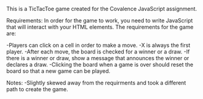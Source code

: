 This is a TicTacToe game created for the Covalence JavaScript assignment. 

Requirements: 
In order for the game to work, you need to write JavaScript that will interact with your HTML elements. The requirements for the game are:

-Players can click on a cell in order to make a move.
-X is always the first player.
-After each move, the board is checked for a winner or a draw.
-If there is a winner or draw, show a message that announces the winner or declares a draw.
-Clicking the board when a game is over should reset the board so that a new game can be played.

Notes: 
-Slightly skewed away from the requirments and took a different path to create the game. 